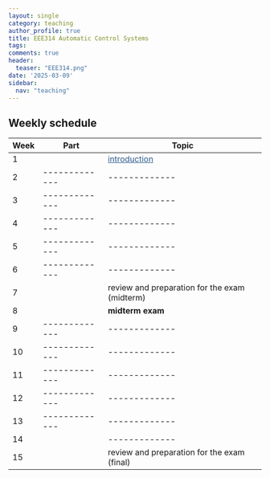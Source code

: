 ```yaml
---
layout: single
category: teaching
author_profile: true
title: EEE314 Automatic Control Systems
tags:
comments: true
header:
  teaser: "EEE314.png"
date: '2025-03-09'
sidebar:
  nav: "teaching"
---
```


## Weekly schedule

| Week | Part | Topic |
| ------------- | ------------- | ------------- |
| 1 |  | <a href="https://sirmatel.github.io/teaching/control/intro314" style="color: #2d5a8c">introduction</a> |
| 2 | ------------- | ------------- |
| 3 | ------------- | ------------- |
| 4 | ------------- | ------------- |
| 5 | ------------- | ------------- |
| 6 | ------------- | ------------- |
| 7 |  | review and preparation for the exam (midterm) | no PS |
| 8 |  | **midterm exam** |
| 9 | ------------- | ------------- |
| 10 | ------------- | ------------- |
| 11 | ------------- | ------------- |
| 12 | ------------- | ------------- |
| 13 | ------------- | ------------- |
| 14 |  | ------------- | ------------- |
| 15 |  | review and preparation for the exam (final) | no PS |



